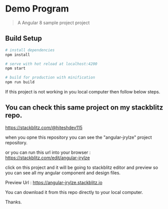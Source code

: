 # Demo Program

> A Angular 8 sample project project

## Build Setup

``` bash
# install dependencies
npm install

# serve with hot reload at localhost:4200
npm start

# build for production with minification
npm run build

```

If this project is not working in you local computer then follow below steps.

## You can check this same project on my stackblitz repo.

https://stackblitz.com/@hiteshdev115

when you opne this repository you can see the "angular-jrylze" project repository.

or you can run this url into your browser : https://stackblitz.com/edit/angular-jrylze

click on this project and it will be going to stackblitz editor and preview so you can see all my angular component and design files.

Preview Url : https://angular-jrylze.stackblitz.io

You can download it from this repo directly to your local computer.

Thanks.